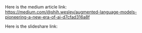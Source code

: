 Here is the medium article link: https://medium.com/@shih.wesley/augmented-language-models-pioneering-a-new-era-of-ai-d7cfad316a8f

Here is the slideshare link: 
